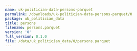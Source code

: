 ```yaml
---
name: uk-politician-data-persons-parquet
permalink: /downloads/uk-politician-data-persons-parquet/0
package: uk_politician_data
title: persons
filename: persons.parquet
version: '0'
full_version: 0.1.0
file: /data/uk_politician_data/0/persons.parquet
---
```

